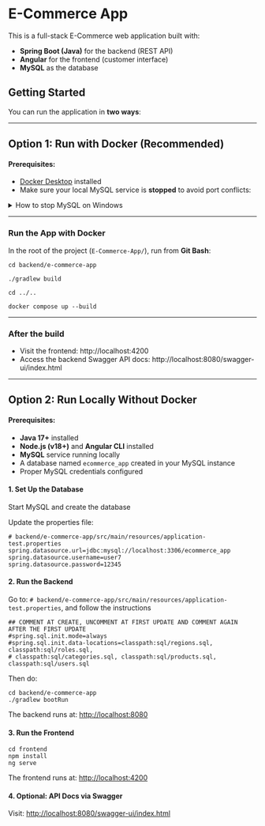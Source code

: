 # E-Commerce App

This is a full-stack E-Commerce web application built with:

-  **Spring Boot (Java)** for the backend (REST API)
-  **Angular** for the frontend (customer interface)
-  **MySQL** as the database

## Getting Started

You can run the application in **two ways**:

---

## Option 1: Run with Docker (Recommended)

#### Prerequisites:
- [Docker Desktop](https://www.docker.com/products/docker-desktop) installed
- Make sure your local MySQL service is **stopped** to avoid port conflicts:

<details>
<summary>How to stop MySQL on Windows</summary>

1. Press `Win + R` to open the Run dialog
2. Type `services.msc` and press Enter
3. Find **MySQL80** in the list
4. If it's running, right-click it and select **Stop**

</details>

---

### Run the App with Docker

In the root of the project (`E-Commerce-App/`), run from **Git Bash**:

```
cd backend/e-commerce-app
```
```
./gradlew build
```

```
cd ../..
```
```
docker compose up --build
```
---

### After the build
- Visit the frontend: http://localhost:4200
- Access the backend Swagger API docs: http://localhost:8080/swagger-ui/index.html

---

## Option 2: Run Locally Without Docker

#### Prerequisites:

- **Java 17+** installed
- **Node.js (v18+)** and **Angular CLI** installed
- **MySQL** service running locally
- A database named `ecommerce_app` created in your MySQL instance
- Proper MySQL credentials configured

#### 1. Set Up the Database
Start MySQL and create the database

Update the properties file:

```properties
# backend/e-commerce-app/src/main/resources/application-test.properties
spring.datasource.url=jdbc:mysql://localhost:3306/ecommerce_app
spring.datasource.username=user7
spring.datasource.password=12345
```

#### 2. Run the Backend

Go to: `# backend/e-commerce-app/src/main/resources/application-test.properties`, and follow the instructions

```properties
## COMMENT AT CREATE, UNCOMMENT AT FIRST UPDATE AND COMMENT AGAIN AFTER THE FIRST UPDATE
#spring.sql.init.mode=always
#spring.sql.init.data-locations=classpath:sql/regions.sql, classpath:sql/roles.sql, 
# classpath:sql/categories.sql, classpath:sql/products.sql, classpath:sql/users.sql
```
Then do:

```
cd backend/e-commerce-app
./gradlew bootRun
```

The backend runs at: [http://localhost:8080](http://localhost:8080)

#### 3. Run the Frontend

```
cd frontend
npm install
ng serve
```

The frontend runs at: [http://localhost:4200](http://localhost:4200)

#### 4. Optional: API Docs via Swagger

Visit: [http://localhost:8080/swagger-ui/index.html](http://localhost:8080/swagger-ui/index.html)
